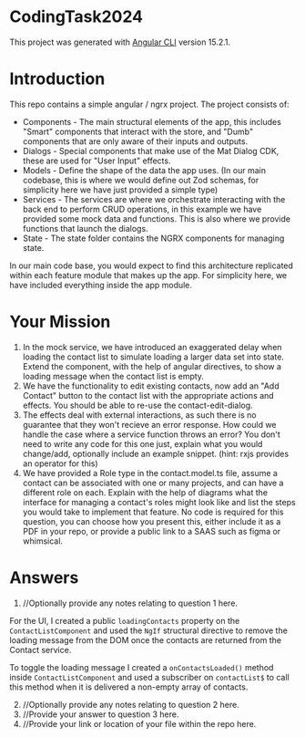 # CodingTask2024

This project was generated with [Angular CLI](https://github.com/angular/angular-cli) version 15.2.1.

# Introduction
This repo contains a simple angular / ngrx project. The project consists of:
* Components - 
    The main structural elements of the app, this includes "Smart" components that interact with the store, and "Dumb" components that are only aware of their inputs and outputs.
* Dialogs - 
    Special components that make use of the Mat Dialog CDK, these are used for "User Input" effects.
* Models - 
    Define the shape of the data the app uses. (In our main codebase, this is where we would define out Zod schemas, for simplicity here we have just provided a simple type)
* Services - 
    The services are where we orchestrate interacting with the back end to perform CRUD operations, in this example we have provided some mock data and functions.
    This is also where we provide functions that launch the dialogs.
* State -
    The state folder contains the NGRX components for managing state.

In our main code base, you would expect to find this architecture replicated within each feature module that makes up the app. For simplicity here, we have included everything inside the app module.

# Your Mission
1. In the mock service, we have introduced an exaggerated delay when loading the contact list to simulate loading a larger data set into state. Extend the component, with the help of angular directives, to show a loading message when the contact list is empty.
2. We have the functionality to edit existing contacts, now add an "Add Contact" button to the contact list with the appropriate actions and effects. You should be able to re-use the contact-edit-dialog.
3. The effects deal with external interactions, as such there is no guarantee that they won't recieve an error response. How could we handle the case where a service function throws an error? You don't need to write any code for this one just, explain what you would change/add, optionally include an example snippet. (hint: rxjs provides an operator for this)
4. We have provided a Role type in the contact.model.ts file, assume a contact can be associated with one or many projects, and can have a different role on each. Explain with the help of diagrams what the interface for managing a contact's roles might look like and list the steps you would take to implement that feature. No code is required for this question, you can choose how you present this, either include it as a PDF in your repo, or provide a public link to a SAAS such as figma or whimsical.

# Answers

1. //Optionally provide any notes relating to question 1 here.

For the UI, I created a public `loadingContacts` property on the `ContactListComponent` and used the `NgIf` structural directive to remove the loading message from the DOM once the contacts are returned from the Contact service. 

To toggle the loading message I created a `onContactsLoaded()` method inside `ContactListComponent` and used a subscriber on `contactList$` to call this method when it is delivered a non-empty array of contacts.

2. //Optionally provide any notes relating to question 2 here.
3. //Provide your answer to question 3 here.
4. //Provide your link or location of your file within the repo here.